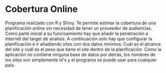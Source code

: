 # Cobertura Online
Programa realizado con R y Shiny. 
Te permite estimar la cobertura de una planificación online sin necesidad de tener un proveedor de audiencias.
Como parte inicial a su funcioamiento hay que añadir la penetración a Internet del target de analisis. A continuación solo hay que configurar la planificación e ir añadiendo sites con dos datos mínimos: Cuál es el alcance del site y cuál es el peso que tiene el site dentro de la planificación.
Como la aplicación no contiene ninguna base de datos por detrás, los nombres de los sites son simplemente id's y el programa se puede usar para cualquier país. 

